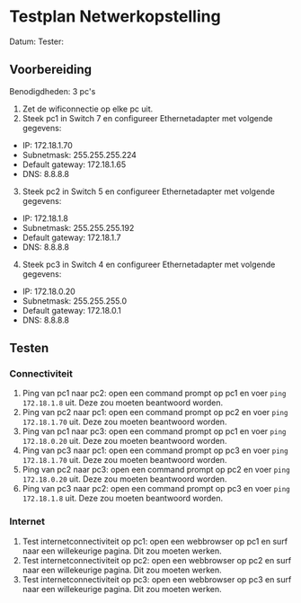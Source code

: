 # Testplan Netwerkopstelling

Datum:
Tester:

## Voorbereiding

Benodigdheden: 3 pc's

1. Zet de wificonnectie op elke pc uit.
2. Steek pc1 in Switch 7 en configureer Ethernetadapter met volgende gegevens:

- IP: 172.18.1.70
- Subnetmask: 255.255.255.224
- Default gateway: 172.18.1.65
- DNS: 8.8.8.8

3. Steek pc2 in Switch 5 en configureer Ethernetadapter met volgende gegevens:

- IP: 172.18.1.8
- Subnetmask: 255.255.255.192
- Default gateway: 172.18.1.7
- DNS: 8.8.8.8

4. Steek pc3 in Switch 4 en configureer Ethernetadapter met volgende gegevens:

- IP: 172.18.0.20
- Subnetmask: 255.255.255.0
- Default gateway: 172.18.0.1
- DNS: 8.8.8.8

## Testen

### Connectiviteit

1. Ping van pc1 naar pc2: open een command prompt op pc1 en voer `ping 172.18.1.8` uit. Deze zou moeten beantwoord worden.
2. Ping van pc2 naar pc1: open een command prompt op pc2 en voer `ping 172.18.1.70` uit. Deze zou moeten beantwoord worden.
3. Ping van pc1 naar pc3: open een command prompt op pc1 en voer `ping 172.18.0.20` uit. Deze zou moeten beantwoord worden.
4. Ping van pc3 naar pc1: open een command prompt op pc3 en voer `ping 172.18.1.70` uit. Deze zou moeten beantwoord worden.
5. Ping van pc2 naar pc3: open een command prompt op pc2 en voer `ping 172.18.0.20` uit. Deze zou moeten beantwoord worden.
6. Ping van pc3 naar pc2: open een command prompt op pc3 en voer `ping 172.18.1.8` uit. Deze zou moeten beantwoord worden.

### Internet

1. Test internetconnectiviteit op pc1: open een webbrowser op pc1 en surf naar een willekeurige pagina. Dit zou moeten werken.
2. Test internetconnectiviteit op pc2: open een webbrowser op pc2 en surf naar een willekeurige pagina. Dit zou moeten werken.
3. Test internetconnectiviteit op pc3: open een webbrowser op pc3 en surf naar een willekeurige pagina. Dit zou moeten werken.
